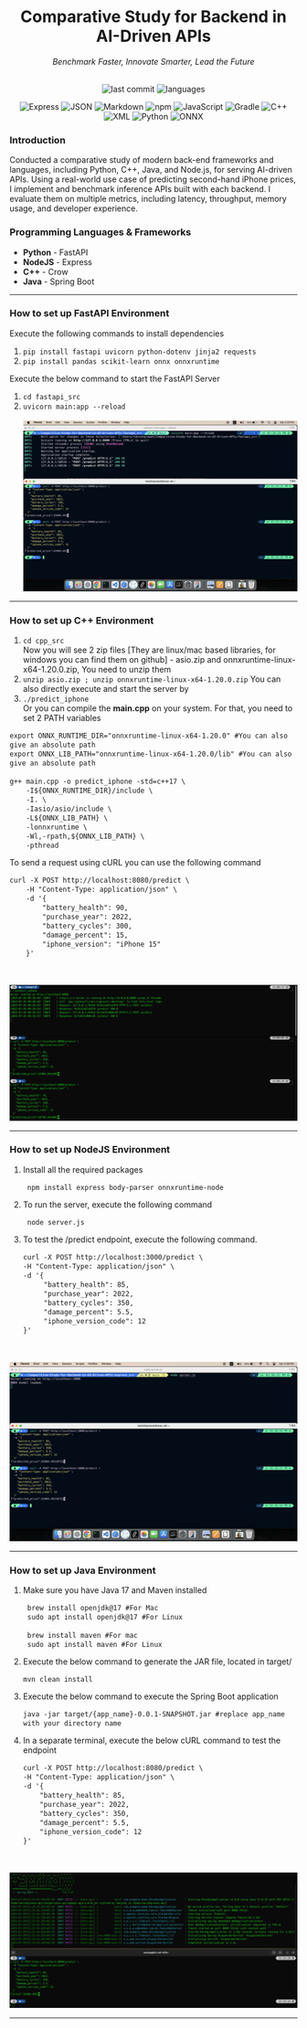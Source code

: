 <div align="center">
<h1>Comparative Study for Backend in AI-Driven APIs</h1> 
    
<i>Benchmark Faster, Innovate Smarter, Lead the Future</i><br></br>

![last commit](https://img.shields.io/github/last-commit/tanishq0917t/Comparative-Study-for-Backend-in-AI-Driven-APIs?style=flat&color=blue)
![languages](https://img.shields.io/badge/languages-4-blue)
    
![Express](https://img.shields.io/badge/Express-black?logo=express&logoColor=white)
![JSON](https://img.shields.io/badge/JSON-000000?logo=json&logoColor=white)
![Markdown](https://img.shields.io/badge/Markdown-000000?logo=markdown&logoColor=white)
![npm](https://img.shields.io/badge/npm-CB3837?logo=npm&logoColor=white)
![JavaScript](https://img.shields.io/badge/JavaScript-F7DF1E?logo=javascript&logoColor=black)
![Gradle](https://img.shields.io/badge/Gradle-02303A?logo=gradle&logoColor=white)
![C++](https://img.shields.io/badge/C++-00599C?logo=c%2B%2B&logoColor=white)
![XML](https://img.shields.io/badge/XML-0065AE?logo=xml&logoColor=white)
![Python](https://img.shields.io/badge/Python-3776AB?logo=python&logoColor=white)
![ONNX](https://img.shields.io/badge/ONNX-005CED?logo=onnx&logoColor=white)

</div>

### Introduction
Conducted a comparative study of modern back-end frameworks and languages, including Python, C++, Java, and Node.js, for serving AI-driven APIs. Using a real-world use case of predicting second-hand iPhone prices, I implement and benchmark inference APIs built with each backend. I evaluate them on multiple metrics, including latency, throughput, memory usage, and developer experience.

### Programming Languages & Frameworks
<ul>
<li> <b>Python</b> - FastAPI </li>
<li> <b>NodeJS</b> - Express </li>
<li> <b>C++</b> - Crow </li>
<li> <b>Java</b> - Spring Boot </li>
</ul>

<hr>

### How to set up FastAPI Environment
Execute the following commands to install dependencies
1. ``` pip install fastapi uvicorn python-dotenv jinja2 requests ```
2. ``` pip install pandas scikit-learn onnx onnxruntime ```

Execute the below command to start the FastAPI Server
1. ``` cd fastapi_src ``` 
2. ``` uvicorn main:app --reload ```
<br></br>
![FastAPI Server](assets/fastapi_server.png)
<hr>

### How to set up C++ Environment

1. ``` cd cpp_src ``` \
Now you will see 2 zip files [They are linux/mac based libraries, for windows you can find them on github] - asio.zip and onnxruntime-linux-x64-1.20.0.zip, You need to unzip them
2. ``` unzip asio.zip ; unzip onnxruntime-linux-x64-1.20.0.zip ```
You can also directly execute and start the server by
3. ``` ./predict_iphone ``` \
Or you can compile the <b>main.cpp</b> on your system. For that, you need to set 2 PATH variables
```
export ONNX_RUNTIME_DIR="onnxruntime-linux-x64-1.20.0" #You can also give an absolute path
export ONNX_LIB_PATH="onnxruntime-linux-x64-1.20.0/lib" #You can also give an absolute path

g++ main.cpp -o predict_iphone -std=c++17 \
    -I${ONNX_RUNTIME_DIR}/include \
    -I. \
    -Iasio/asio/include \
    -L${ONNX_LIB_PATH} \
    -lonnxruntime \
    -Wl,-rpath,${ONNX_LIB_PATH} \
    -pthread
```
To send a request using cURL you can use the following command
```
curl -X POST http://localhost:8080/predict \
    -H "Content-Type: application/json" \
    -d '{
        "battery_health": 90,
        "purchase_year": 2022,
        "battery_cycles": 300,
        "damage_percent": 15,
        "iphone_version": "iPhone 15"
    }'
```
<br></br>
![C++ Server](assets/cpp_server.png)
<hr>

### How to set up NodeJS Environment
1. Install all the required packages
   ```
    npm install express body-parser onnxruntime-node
   ```
2. To run the server, execute the following command
   ```
    node server.js
   ```
3. To test the /predict endpoint, execute the following command.
   ```
   curl -X POST http://localhost:3000/predict \
   -H "Content-Type: application/json" \
   -d '{
        "battery_health": 85,
        "purchase_year": 2022,
        "battery_cycles": 350,
        "damage_percent": 5.5,
        "iphone_version_code": 12
   }'
   ```
<br></br>
![Express Server](assets/express_server.png)
<hr>

### How to set up Java Environment
1. Make sure you have Java 17 and Maven installed
   ```
    brew install openjdk@17 #For Mac
    sudo apt install openjdk@17 #For Linux

    brew install maven #For mac
    sudo apt install maven #For Linux
   ```
2. Execute the below command to generate the JAR file, located in target/
    ```
    mvn clean install
    ```
3. Execute the below command to execute the Spring Boot application
    ```
    java -jar target/{app_name}-0.0.1-SNAPSHOT.jar #replace app_name with your directory name
    ```
4. In a separate terminal, execute the below cURL command to test the endpoint
    ```
    curl -X POST http://localhost:8080/predict \
   -H "Content-Type: application/json" \
   -d '{
        "battery_health": 85,
        "purchase_year": 2022,
        "battery_cycles": 350,
        "damage_percent": 5.5,
        "iphone_version_code": 12
   }'
    ```
<br></br>
![Spring Boot Server](assets/spring_server.png)
<hr>
